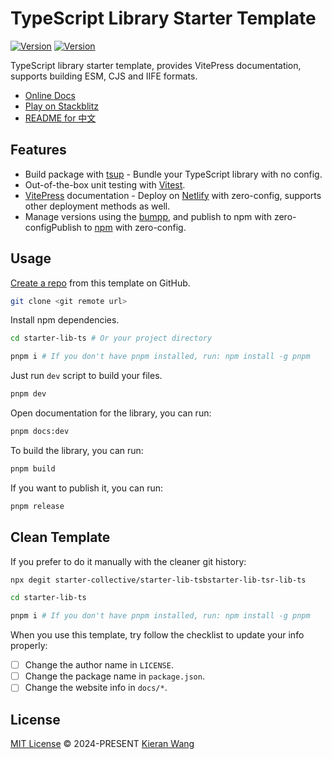 # TypeScript Library Starter Template

[![Version](https://img.shields.io/github/v/release/starter-collective/starter-lib-ts?style=flat&label=released&color=%2309090b)](https://github.com/starter-collective/starter-lib-ts/releases)
[![Version](https://img.shields.io/npm/v/starter-lib-ts?style=flat&label=npm&color=09090b)](https://www.npmjs.com/package/starter-lib-ts)

TypeScript library starter template, provides VitePress documentation, supports building ESM, CJS and IIFE formats.

- [Online Docs](https://starter-lib-ts.netlify.app/)
- [Play on Stackblitz](https://stackblitz.com/github/starter-collective/starter-lib-ts)
- [README for 中文](./README.zh.md)

## Features

- Build package with [tsup](https://tsup.egoist.dev/) - Bundle your TypeScript library with no config.
- Out-of-the-box unit testing with [Vitest](https://github.com/vitest-dev/vitest).
- [VitePress](https://vitepress.dev/) documentation - Deploy on [Netlify](https://app.netlify.com/) with zero-config, supports other deployment methods as well.
- Manage versions using the [bumpp](https://github.com/antfu-collective/bumpp), and publish to npm with zero-configPublish to [npm](https://www.npmjs.com) with zero-config.

## Usage

[Create a repo](https://github.com/starter-collective/starter-lib-ts/generate) from this template on GitHub.

```bash
git clone <git remote url>
```

Install npm dependencies.

```bash
cd starter-lib-ts # Or your project directory

pnpm i # If you don't have pnpm installed, run: npm install -g pnpm
```

Just run `dev` script to build your files.

```bash
pnpm dev
```

Open documentation for the library, you can run:

```bash
pnpm docs:dev
```

To build the library, you can run:

```bash
pnpm build
```

If you want to publish it, you can run:

```bash
pnpm release
```

## Clean Template

If you prefer to do it manually with the cleaner git history:

```bash
npx degit starter-collective/starter-lib-tsbstarter-lib-tsr-lib-ts

cd starter-lib-ts

pnpm i # If you don't have pnpm installed, run: npm install -g pnpm
```

When you use this template, try follow the checklist to update your info properly:

- [ ] Change the author name in `LICENSE`.
- [ ] Change the package name in `package.json`.
- [ ] Change the website info in `docs/*`.

## License

[MIT License](./LICENSE) © 2024-PRESENT [Kieran Wang](https://github.com/kieranwv/)
